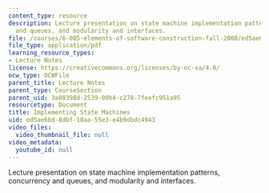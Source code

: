 ```yaml
---
content_type: resource
description: Lecture presentation on state machine implementation patterns, concurrency
  and queues, and modularity and interfaces.
file: /courses/6-005-elements-of-software-construction-fall-2008/ed5ae6bd8dbf10aa55e3e4b9dbdc4943_MIT6_005f08_lec05.pdf
file_type: application/pdf
learning_resource_types:
- Lecture Notes
license: https://creativecommons.org/licenses/by-nc-sa/4.0/
ocw_type: OCWFile
parent_title: Lecture Notes
parent_type: CourseSection
parent_uid: 3a88398d-2539-09b4-c278-7feefc951a95
resourcetype: Document
title: Implementing State Machines
uid: ed5ae6bd-8dbf-10aa-55e3-e4b9dbdc4943
video_files:
  video_thumbnail_file: null
video_metadata:
  youtube_id: null
---
```

Lecture presentation on state machine implementation patterns, concurrency and queues, and modularity and interfaces.